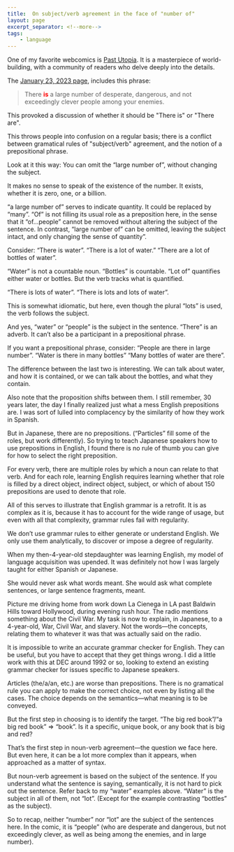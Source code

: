 ```yaml
---
title:  On subject/verb agreement in the face of "number of"
layout: page
excerpt_separator: <!--more-->
tags:
    - language
---
```

One of my favorite webcomics is [Past Utopia](https://pastutopia.com/). It is a masterpiece of world-building, with a community of readers who delve deeply into the details.

<!--more-->

The [January 23, 2023 page](https://pastutopia.com/comic/comic-for-monday-january-23rd-2023/#comment-322847), includes this phrase:

> There <span style='color:red'>__is__</span> a large number of desperate, dangerous, and not exceedingly clever people among your enemies.

This provoked a discussion of whether it should be "There is" or "There are".

This throws people into confusion on a regular basis; there is a conflict between gramatical rules of "subject/verb" agreement, and the notion of a prepositional phrase.

Look at it this way: You can omit the “large number of”, without changing the subject.

It makes no sense to speak of the existence of the number. It exists, whether it is zero, one, or a billion.

“a large number of” serves to indicate quantity. It could be replaced by “many”. “Of” is not filling its usual role as a preposition here, in the sense that it “of…people” cannot be removed without altering the subject of the sentence. In contrast, “large number of” can be omitted, leaving the subject intact, and only changing the sense of quantity”.

Consider:
“There is water”.
“There is a lot of water.”
“There are a lot of bottles of water”.

“Water” is not a countable noun. “Bottles” is countable.
“Lot of” quantifies either water or bottles. But the verb tracks what is quantified.

“There is lots of water”.
“There is lots and lots of water”.

This is somewhat idiomatic, but here, even though the plural “lots” is used, the verb follows the subject.

And yes, “water” or “people” is the subject in the sentence. “There” is an adverb. It can’t also be a participant in a prepositional phrase.

If you want a prepositional phrase, consider:
“People are there in large number”.
“Water is there in many bottles”
“Many bottles of water are there”.

The difference between the last two is interesting. We can talk about water, and how it is contained, or we can talk about the bottles, and what they contain.

Also note that the proposition shifts between them. I still remember, 30 years later, the day I finally realized just what a mess English prepositions are. I was sort of lulled into complacency by the similarity of how they work in Spanish.

But in Japanese, there are no prepositions. (“Particles” fill some of the roles, but work differently). So trying to teach Japanese speakers how to use prepositions in English, I found there is no rule of thumb you can give for how to select the right preposition.

For every verb, there are multiple roles by which a noun can relate to that verb. And for each role, learning English requires learning whether that role is filled by a direct object, indirect object, subject, or which of about 150 prepositions are used to denote that role.

All of this serves to illustrate that English grammar is a retrofit. It is as complex as it is, because it has to account for the wide range of usage, but even with all that complexity, grammar rules fail with regularity.

We don’t use grammar rules to either generate or understand English. We only use them analytically, to discover or impose a degree of regularity.

When my then-4-year-old stepdaughter was learning English, my model of language acquisition was upended. It was definitely not how I was largely taught for either Spanish or Japanese.

She would never ask what words meant. She would ask what complete sentences, or large sentence fragments, meant.

Picture me driving home from work down La Cienega in LA past Baldwin Hills toward Hollywood, during evening rush hour. The radio mentions something about the Civil War. My task is now to explain, in Japanese, to a 4-year-old, War, Civil War, and slavery. Not the words—the concepts, relating them to whatever it was that was actually said on the radio.

It is impossible to write an accurate grammar checker for English. They can be useful, but you have to accept that they get things wrong. I did a little work with this at DEC around 1992 or so, looking to extend an existing grammar checker for issues specific to Japanese speakers.

Articles (the/a/an, etc.) are worse than prepositions. There is no gramatical rule you can apply to make the correct choice, not even by listing all the cases. The choice depends on the semantics—what meaning is to be conveyed.

But the first step in choosing is to identify the target. “The big red book”/“a big red book” ⇒ “book”. Is it a specific, unique book, or any book that is big and red?

That’s the first step in noun-verb agreement—the question we face here. But even here, it can be a lot more complex than it appears, when approached as a matter of syntax.

But noun-verb agreement is based on the subject of the sentence. If you understand what the sentence is saying, semantically, it is not hard to pick out the sentence. Refer back to my “water” examples above. “Water” is the subject in all of them, not “lot”.  (Except for the example contrasting “bottles” as the subject).

So to recap, neither “number” nor “lot” are the subject of the sentences here. In the comic, it is “people” (who are desperate and dangerous, but not exceedingly clever, as well as being among the enemies, and in large number).